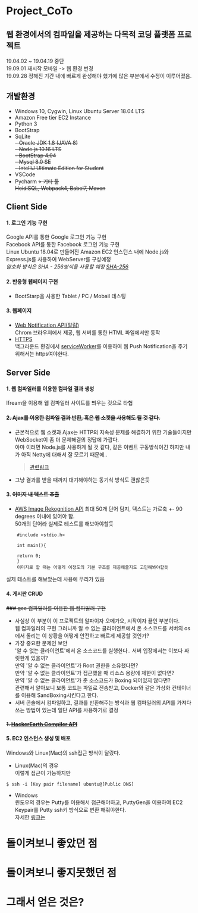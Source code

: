 # Project_CoTo  
## 웹 환경에서의 컴파일을 제공하는 다목적 코딩 플랫폼 프로젝트
19.04.02 ~ 19.04.19 중단  
19.09.01 재시작 모바일 -> 웹 환경 변경  
19.09.28 정해진 기간 내에 빠르게 완성해야 했기에 많은 부분에서 수정이 이루어졌음.  
  
## 개발환경  
- Windows 10, Cygwin, Linux Ubuntu Server 18.04 LTS
- Amazon Free tier EC2 Instance  
- Python 3  
- BootStrap  
- SqLite  
~~- Oracle JDK 1.8 (JAVA 8)~~    
~~- Node.js 10.16 LTS~~    
~~- BootStrap 4.04~~   
~~- Mysql 8.0 SE~~  
~~- IntelliJ Ultimate Edition for Student~~  
- VSCode
- Pycharm 
~~> 기타 툴   
HeidiSQL, Webpack4, Babel7, Maven~~  

## Client Side
#### 1. 로그인 기능 구현   
Google API를 통한 Google 로그인 기능 구현  
Facebook API를 통한 Facebook 로그인 기능 구현   
Linux Ubuntu 18.04로 만들어진 Amazon EC2 인스턴스 내에 Node.js와 Express.js를 사용하여 WebServer를 구성예정  
*_암호화 방식은 SHA - 256방식을 사용할 예정 [SHA-256](https://victorydntmd.tistory.com/144 )_*    


#### 2. 반응형 웹페이지 구현  
- BootStarp을 사용한 Tablet / PC / Mobail 테스팅 
  
#### 3. 웹페이지  
- [Web Notification API(알림)](https://untitledtblog.tistory.com/107)  
Chrom 브라우저에서 제공, 웹 서버를 통한 HTML 파일에서만 동작  
- [HTTPS](https://medium.com/@sejongdekang/node-js%EC%97%90%EC%84%9C-lets-encrypt-%EB%AC%B4%EB%A3%8C-ssl-%EC%A0%81%EC%9A%A9%ED%95%98%EA%B8%B0-fe337b87bfbb)  
백그라운드 환경에서 [serviceWorker](https://medium.com/@sejongdekang/node-js-fcm-%EC%9B%B9%EC%95%B1-%EC%84%9C%EB%B9%84%EC%8A%A4%EC%9B%8C%EC%BB%A4-%EC%9C%BC%EB%A1%9C-%ED%91%B8%EC%8B%9C-%EA%B5%AC%ED%98%84%ED%95%98%EA%B8%B0-43c49b761dba)를 이용하여 웹 Push Notification을 주기 위해서는 https여야한다.  

## Server Side  
#### 1. 웹 컴파일러를 이용한 컴파일 결과 생성  
Ifream을 이용해 웹 컴파일러 사이트를 띄우는 것으로 타협  

#### ~~2. Ajax를 이용한 컴파일 결과 반환, 혹은 웹 소켓을 사용해도 될 것 같다.~~  
   - 근본적으로 웹 소켓과 Ajax는 HTTP의 지속성 문제를 해결하기 위한 기술들이지만 WebSocket이 좀 더 문제해결의 정답에 가깝다.  
     아마 이러면 Node.js를 사용하게 될 것 같다, 같은 이벤트 구동방식이긴 하지만 내가 아직 Netty에 대해서 잘 모르기 때문에..
     > [관련링크](https://glqdlt.tistory.com/145)  
   - 그냥 결과를 받을 때까지 대기해야하는 동기식 방식도 괜찮은듯  
   
#### 3. ~~이미지 내 텍스트 추출~~  
   - [AWS Image Rekognition API](https://docs.aws.amazon.com/ko_kr/rekognition/latest/dg/text-detection.html) 최대 50개 단어 탐지, 텍스트는 가로축 +- 90 degrees 이내에 있어야 함.  
      50개의 단어라 실제로 테스트를 해보아야할듯  
```   
    #include <stdio.h>  
    
    int main(){  
    
    return 0;
    } 
    이미지로 할 때는 어떻게 이정도의 기본 구조를 제공해줄지도 고민해봐야할듯
```

실제 테스트를 해보았는데 사용에 무리가 있음  

#### 4. 게시판 CRUD  

~~### gcc 컴파일러를 이용한 웹 컴파일러 구현~~  
- 사실상 이 부분이 이 프로젝트의 알파이자 오메가요, 시작이자 끝인 부분이다.  
  웹 컴파일러의 구현 그러니까 알 수 없는 클라이언트에서 온 소스코드를 서버의 os에서 돌리는 이 상황을 어떻게 안전하고 빠르게 제공할 것인가?  
- 가장 중요한 문제인 보안  
  '알 수 없는 클라이언트'에서 온 소스코드를 실행한다.. 서버 입장에서는 이보다 짜릿한게 있을까?  
  만약 '알 수 없는 클라이언트'가 Root 권한을 소유했다면?  
  만약 '알 수 없는 클라이언트'가 접근했을 때 리소스 용량에 제한이 없다면?  
  만약 '알 수 없는 클라이언트'가 준 소스코드가 Boxing 되어있지 않다면?  
  관련해서 알아보니 보통 코드는 파일로 전송받고, Docker와 같은 가상화 컨테이너를 이용해 SandBoxing시킨다고 한다.  
- 서버 콘솔에서 컴파일하고, 결과를 반환해주는 방식과 웹 컴파일러의 API를 가져다 쓰는 방법이 있는데 일단 API를 사용하기로 결정  

#### ~~1. [HackerEarth Compiler API](https://www.hackerearth.com/docs/wiki/developers/v3/)~~  

#### 5. EC2 인스턴스 생성 및 배포  
Windows와 Linux(Mac)의 ssh접근 방식이 달랐다.  
- Linux(Mac)의 경우  
이렇게 접근이 가능하지만    
```
$ ssh -i [Key pair filename] ubuntu@[Public DNS]
```

- Windows  
윈도우의 경우는 Putty를 이용해서 접근해야하고, PuttyGen을 이용하여 EC2 Keypair를 Putty ssh키 방식으로 변환 해줘야한다.  
자세한 [링크는](https://supdev.tistory.com/22)  

  
  
  
  
  
  
  
  
  
  
# 돌이켜보니 좋았던 점  

# 돌이켜보니 좋지못했던 점  

# 그래서 얻은 것은?  

